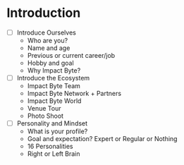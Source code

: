 # Introduction

* [ ] Introduce Ourselves
  * Who are you?
  * Name and age
  * Previous or current career/job
  * Hobby and goal
  * Why Impact Byte?
* [ ] Introduce the Ecosystem
  * Impact Byte Team
  * Impact Byte Network + Partners
  * Impact Byte World
  * Venue Tour
  * Photo Shoot
* [ ] Personality and Mindset
  * What is your profile?
  * Goal and expectation? Expert or Regular or Nothing
  * 16 Personalities
  * Right or Left Brain
